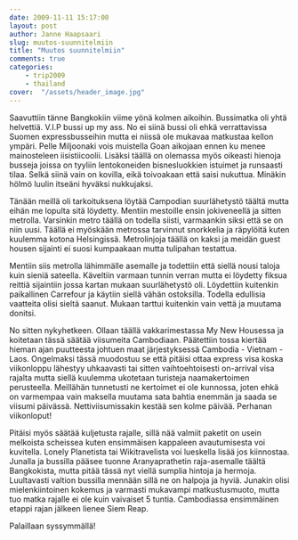 ```yaml
---
date: 2009-11-11 15:17:00
layout: post
author: Janne Haapsaari
slug: muutos-suunnitelmiin
title: "Muutos suunnitelmiin"
comments: true
categories:
    - trip2009
    - thailand
cover:  "/assets/header_image.jpg"
---
```


Saavuttiin tänne Bangkokiin viime yönä kolmen aikoihin. Bussimatka oli yhtä
helvettiä. V.I.P bussi up my ass. No ei siinä bussi oli ehkä verrattavissa
Suomen expressbusseihin mutta ei niissä ole mukavaa matkustaa kellon ympäri.
Pelle Miljoonaki vois muistella Goan aikojaan ennen ku menee mainosteleen
iisistiicoolii. Lisäksi täällä on olemassa myös oikeasti hienoja busseja
joissa on tyyliin lentokoneiden bisnesluokkien istuimet ja runsaasti tilaa.
Selkä siinä vain on kovilla, eikä toivoakaan että saisi nukuttua. Minäkin
hölmö luulin itseäni hyväksi nukkujaksi.

Tänään meillä oli tarkoituksena löytää Campodian suurlähetystö täältä mutta
eihän me lopulta sitä löydetty. Mentiin mestoille ensin jokiveneellä ja sitten
metrolla. Varsinkin metro täällä on todella siisti, varmaankin siksi että se
on niin uusi. Täällä ei myöskään metrossa tarvinnut snorkkelia ja räpylöitä
kuten kuulemma kotona Helsingissä. Metrolinjoja täällä on kaksi ja meidän
guest housen sijainti ei suosi kumpaakaan mutta tulipahan testattua.

Mentiin siis metrolla lähimmälle asemalle ja todettiin että siellä nousi
taloja kuin sieniä sateella. Käveltiin varmaan tunnin verran mutta ei löydetty
fiksua reittiä sijaintiin jossa kartan mukaan suurlähetystö oli. Löydettiin
kuitenkin paikallinen Carrefour ja käytiin siellä vähän ostoksilla. Todella
edullisia vaatteita olisi sieltä saanut. Mukaan tarttui kuitenkin vain vettä
ja muutama donitsi.

No sitten nykyhetkeen. Ollaan täällä vakkarimestassa My New Housessa ja
koitetaan tässä säätää viisumeita Cambodiaan. Päätettiin tossa kiertää hieman
ajan puutteesta johtuen maat järjestyksessä Cambodia - Vietnam - Laos.
Ongelmaksi tässä muodostuu se että pitäisi ottaa express visa koska
viikonloppu lähestyy uhkaavasti tai sitten vaihtoehtoisesti on-arrival visa
rajalta mutta siellä kuulemma ukotetaan turisteja naamakertoimen perusteella.
Meillähän tunnetusti ne kertoimet ei ole kunnossa, joten ehkä on varmempaa
vain maksella muutama sata bahtia enemmän ja saada se viisumi päivässä.
Nettiviisumissakin kestää sen kolme päivää. Perhanan viikonloput!

Pitäisi myös säätää kuljetusta rajalle, sillä nää valmiit paketit on usein
melkoista scheissea kuten ensimmäisen kappaleen avautumisesta voi kuvitella.
Lonely Planetista tai Wikitravelista voi lueskella lisää jos kiinnostaa.
Junalla ja bussilla pääsee tuonne Aranyaprathetin raja-asemalle täältä
Bangkokista, mutta pitää tässä nyt viellä sumplia hintoja ja hermoja.
Luultavasti valtion bussilla mennään sillä ne on halpoja ja hyviä. Junakin
olisi mielenkiintoinen kokemus ja varmasti mukavampi matkustusmuoto, mutta tuo
matka rajalle ei ole kuin vaivaiset 5 tuntia. Cambodiassa ensimmäinen etappi
rajan jälkeen lienee Siem Reap.

Palaillaan syssymmällä!

